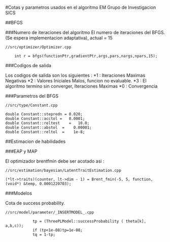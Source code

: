 #Cotas y parametros usados en el algoritmo EM
Grupo de Investigacion SICS

##BFGS

###Numero de iteraciones del algoritmo 
El numero de iteraciones del BFGS.(Se espera implementacion adaptativa), actual = 15


```
//src/optimizer/Optimizer.cpp

	int r = bfgs(functionPtr,gradientPtr,args,pars,nargs,npars,15);

```
###Codigos de salida

Los codigos de salida son los siguientes :
*1 : Iteraciones Maximas Negativas
*2 : Valores Iniciales Malos, funcion no evaluable.
*3 : El algoritmo termino sin converger, Iteraciones Maximas
*0 : Convergencia

###Parametros del BFGS
```
//src/type/Constant.cpp

double Constant::stepredn =	0.020;
double Constant::acctol	=	0.0001;
double Constant::reltest	=	10.0;
double Constant::abstol  =    0.00001;
double Constant::reltol  =    1e-8;

```

##Estimacion de habilidades

###EAP y MAP

El optimizador brentfmin debe ser acotado asi :

```
//src/estimation/bayesian/LatentTraitEstimation.cpp

(*lt->traits)(counter, lt->dim - 1) = Brent_fmin(-5, 5, function,(void*) &temp, 0.0001220703);

```

###Modelos

Cota de success probability.

```
//src/model/parameter/_INSERTMODEL_.cpp

			tp = (ThreePLModel::successProbability ( theta[k], a,b,c));
			if (tp<1e-08)tp=1e-08;
			tq = 1-tp;

```